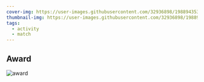 ```yaml
---
cover-img: https://user-images.githubusercontent.com/32936898/198894353-b02e04e2-3a1a-4a30-9431-9248ad6b2784.jpg
thumbnail-img: https://user-images.githubusercontent.com/32936898/198894354-c4e8fc81-c9d9-4b20-9b32-01a8d0f9c8d2.jpg
tags:
  - activity
  - match
---
```


## Award

![award](https://user-images.githubusercontent.com/32936898/198894352-27b10d2e-49c0-4f86-9eed-d1238d41ebf5.jpg)
